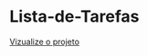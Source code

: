 # Lista-de-Tarefas
<a href="https://mariaccarolina.github.io/Lista-de-Tarefas/">Vizualize o projeto</a>
